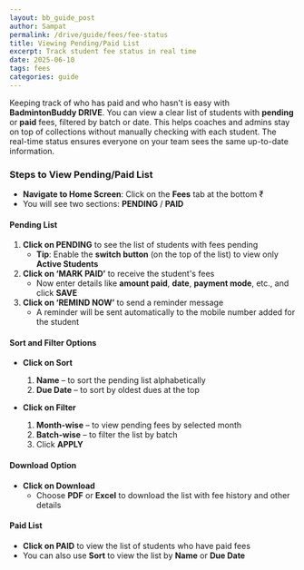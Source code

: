 ```yaml
---
layout: bb_guide_post
author: Sampat
permalink: /drive/guide/fees/fee-status
title: Viewing Pending/Paid List
excerpt: Track student fee status in real time
date: 2025-06-10
tags: fees
categories: guide
---
```


Keeping track of who has paid and who hasn't is easy with **BadmintonBuddy DRIVE**. You can view a clear list of students with **pending** or **paid** fees, filtered by batch or date. This helps coaches and admins stay on top of collections without manually checking with each student. The real-time status ensures everyone on your team sees the same up-to-date information.

### Steps to View Pending/Paid List

- **Navigate to Home Screen**: Click on the **Fees** tab at the bottom ₹  
- You will see two sections: **PENDING** / **PAID**

#### Pending List

1. **Click on PENDING** to see the list of students with fees pending  
   - **Tip**: Enable the **switch button** (on the top of the list) to view only **Active Students**
2. **Click on ‘MARK PAID’** to receive the student's fees  
   - Now enter details like **amount paid**, **date**, **payment mode**, etc., and click **SAVE**
3. **Click on ‘REMIND NOW’** to send a reminder message  
   - A reminder will be sent automatically to the mobile number added for the student

#### Sort and Filter Options

- **Click on Sort**
    1. **Name** – to sort the pending list alphabetically  
    2. **Due Date** – to sort by oldest dues at the top  

- **Click on Filter**
    1. **Month-wise** – to view pending fees by selected month  
    2. **Batch-wise** – to filter the list by batch  
    3. Click **APPLY**

#### Download Option

- **Click on Download**
    - Choose **PDF** or **Excel** to download the list with fee history and other details

#### Paid List

- **Click on PAID** to view the list of students who have paid fees  
- You can also use **Sort** to view the list by **Name** or **Due Date**

